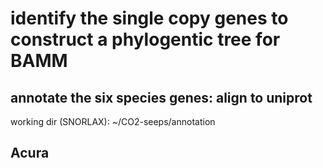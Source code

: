 # identify the single copy genes to construct a phylogentic tree for BAMM
## annotate the six species genes: align to uniprot
working dir (SNORLAX): ~/CO2-seeps/annotation
## Acura

